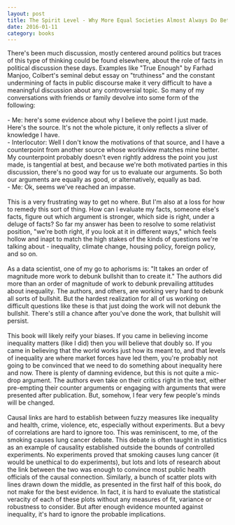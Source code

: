 ```yaml
---
layout: post
title: The Spirit Level - Why More Equal Societies Almost Always Do Better 
date: 2016-01-11
category: books
---
```

There's been much discussion, mostly centered around politics but traces of this type of thinking could be found elsewhere, about the role of facts in political discussion these days. Examples like "True Enough" by Farhad Manjoo, Colbert's seminal debut essay on "truthiness" and the constant undermining of facts in public discourse make it very difficult to have a meaningful discussion about any controversial topic. So many of my conversations with friends or family devolve into some form of the following:<br/><br/>	- Me: here's some evidence about why I believe the point I just made. Here's the source. It's not the whole picture, it only reflects a sliver of knowledge I have.<br/>	- Interlocutor: Well I don't know the motivations of that source, and I have a counterpoint from another source whose worldview matches mine better. My counterpoint probably doesn't even rightly address the point you just made, is tangential at best, and because we're both motivated parties in this discussion, there's no good way for us to evaluate our arguments. So both our arguments are equally as good, or alternatively, equally as bad. <br/>	- Me: Ok, seems we've reached an impasse.<br/><br/>This is a very frustrating way to get no where. But I'm also at a loss for how to remedy this sort of thing. How can I evaluate my facts, someone else's facts, figure out which argument is stronger, which side is right, under a deluge of facts? So far my answer has been to resolve to some relativist position, "we're both right, if you look at it in different ways," which feels hollow and inapt to match the high stakes of the kinds of questions we're talking about - inequality, climate change, housing policy, foreign policy, and so on. <br/><br/>As a data scientist, one of my go to aphorisms is: "It takes an order of magnitude more work to debunk bullshit than to create it." The authors did more than an order of magnitude of work to debunk prevailing attitudes about inequality. The authors, and others, are working very hard to debunk all sorts of bullshit. But the hardest realization for all of us working on difficult questions like these is that just doing the work will not debunk the bullshit. There's still a chance after you've done the work, that bullshit will persist. <br/><br/>This book will likely reify your biases. If you came in believing income inequality matters (like I did) then you will believe that doubly so. If you came in believing that the world works just how its meant to, and that levels of inequality are where market forces have led them, you're probably not going to be convinced that we need to do something about inequality here and now. There is plenty of damning evidence, but this is not quite a mic-drop argument. The authors even take on their critics right in the text, either pre-empting their counter arguments or engaging with arguments that were presented after publication. But, somehow, I fear very few people's minds will be changed.<br/><br/>Causal links are hard to establish between fuzzy measures like inequality and health, crime, violence, etc, especially without experiments. But a bevy of correlations are hard to ignore too. This was reminiscent, to me, of the smoking causes lung cancer debate. This debate is often taught in statistics as an example of causality established outside the bounds of controlled experiments. No experiments proved that smoking causes lung cancer (it would be unethical to do experiments), but lots and lots of research about the link between the two was enough to convince most public health officials of the causal connection. Similarly, a bunch of scatter plots with lines drawn down the middle, as presented in the first half of this book, do not make for the best evidence. In fact, it is hard to evaluate the statistical veracity of each of these plots without any measures of fit, variance or robustness to consider. But after enough evidence mounted against inequality, it's hard to ignore the probable implications. 
